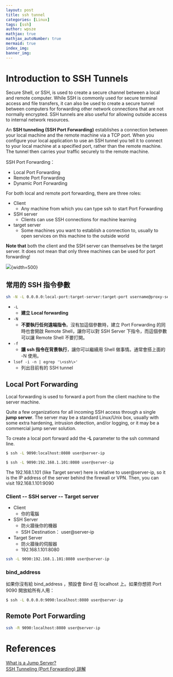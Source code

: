 ```yaml
---
layout: post
title: ssh tunnel
categories: [Linux]
tags: [ssh]
author: wpsze
mathjax: true
mathjax_autoNumber: true
mermaid: true
index_img: 
banner_img: 
---
```


# Introduction to SSH Tunnels

Secure Shell, or SSH, is used to create a secure channel between a local and remote computer. While SSH is commonly used for secure terminal access and file transfers, it can also be used to create a secure tunnel between computers for forwarding other network connections that are not normally encrypted. SSH tunnels are also useful for allowing outside access to internal network resources.

An **SSH tunneling (SSH Port Forwarding)** establishes a connection between your local machine and the remote machine via a TCP port. When you configure your local application to use an SSH tunnel you tell it to connect to your local machine at a specified port, rather than the remote machine. The tunnel then carries your traffic securely to the remote machine.

SSH Port Forwarding：
- Local Port Forwarding
- Remote Port Forwarding
- Dynamic Port Forwarding

For both local and remote port forwarding, there are three roles:

- Client
    - Any machine from which you can type ssh to start Port Forwarding
- SSH server
    - Clients can use SSH connections for machine learning
- target server
    - Some machines you want to establish a connection to, usually to open services on this machine to the outside world

**Note that** both the client and the SSH server can themselves be the target server. It does not mean that only three machines can be used for port forwarding!

![](https://img1.xenby.com/269/89b59f7b.png){width=500}

## 常用的 SSH 指令參數

```sh
sh -N -L 0.0.0.0:local-port:target-server:target-port username@proxy-server
```

- `-L`
  - **建立 Local forwarding**
- `-N`
  - **不要執行任何遠端指令**。沒有加這個參數時，建立 Port Forwarding 的同時也會開啟 Remote Shell，讓你可以對 SSH Server 下指令，而這個參數可以讓 Remote Shell 不要打開。
- `-f`
  - **讓 ssh 指令在背景執行**，讓你可以繼續用 Shell 做事情。通常會搭上面的 -N 使用。
- `lsof -i -n | egrep '\<ssh\>'`
  - 列出目前有的 SSH tunnel


## Local Port Forwarding

Local forwarding is used to forward a port from the client machine to the server machine. 

Quite a few organizations for all incoming SSH access through a single **jump server**. The server may be a standard Linux/Unix box, usually with some extra hardening, intrusion detection, and/or logging, or it may be a commercial jump server solution.


To create a local port forward add the **-L** parameter to the ssh command line.

```sh
$ ssh -L 9090:localhost:8080 user@server-ip
```

```sh
$ ssh -L 9090:192.168.1.101:8080 user@server-ip
```
The 192.168.1.101 (like Target server) here is relative to user@server-ip, so it is the IP address of the server behind the firewall or VPN. Then, you can visit 192.168.1.101:9090

### Client -- SSH server -- Target server

- Client
  - 你的電腦
- SSH Server
  - 防火牆後你的機器
  - SSH Destination： user@server-ip
- Target Server
  - 防火牆後的伺服器
  - 192.168.1.101:8080

```sh
ssh -L 9090:192.168.1.101:8080 user@server-ip
```

### bind_address

如果你沒有給 bind_address ，預設會 Bind 在 localhost 上。如果你想把 Port 9090 開放給所有人用：

```sh
$ ssh -L 0.0.0.0:9090:localhost:8080 user@server-ip
```



## Remote Port Forwarding

```sh
ssh -R 9090:localhost:8080 user@server-ip
```

# References
[What is a Jump Server?](https://www.ssh.com/academy/iam/jump-server)\
[SSH Tunneling (Port Forwarding) 詳解](https://johnliu55.tw/ssh-tunnel.html)
